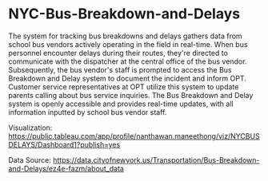 # NYC-Bus-Breakdown-and-Delays
The system for tracking bus breakdowns and delays gathers data from school bus vendors actively operating in the field in real-time. When bus personnel encounter delays during their routes, they're directed to communicate with the dispatcher at the central office of the bus vendor. Subsequently, the bus vendor's staff is prompted to access the Bus Breakdown and Delay system to document the incident and inform OPT. Customer service representatives at OPT utilize this system to update parents calling about bus service inquiries. The Bus Breakdown and Delay system is openly accessible and provides real-time updates, with all information inputted by school bus vendor staff.

Visualization: https://public.tableau.com/app/profile/nanthawan.maneethong/viz/NYCBUSDELAYS/Dashboard1?publish=yes

Data Source: https://data.cityofnewyork.us/Transportation/Bus-Breakdown-and-Delays/ez4e-fazm/about_data


